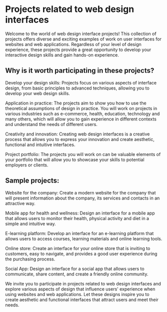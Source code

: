 # Projects related to web design interfaces
Welcome to the world of web design interface projects! This collection of projects offers diverse and exciting examples of work on user interfaces for websites and web applications. Regardless of your level of design experience, these projects provide a great opportunity to develop your interactive design skills and gain hands-on experience.

## Why is it worth participating in these projects?
Develop your design skills: Projects focus on various aspects of interface design, from basic principles to advanced techniques, allowing you to develop your web design skills.

Application in practice: The projects aim to show you how to use the theoretical assumptions of design in practice. You will work on projects in various industries such as e-commerce, health, education, technology and many others, which will allow you to gain experience in different contexts and understand the needs of different users.

Creativity and innovation: Creating web design interfaces is a creative process that allows you to express your innovation and create aesthetic, functional and intuitive interfaces.

Project portfolio: The projects you will work on can be valuable elements of your portfolio that will allow you to showcase your skills to potential employers or clients.
## Sample projects:
Website for the company: Create a modern website for the company that will present information about the company, its services and contacts in an attractive way.

Mobile app for health and wellness: Design an interface for a mobile app that allows users to monitor their health, physical activity and diet in a simple and intuitive way.

E-learning platform: Develop an interface for an e-learning platform that allows users to access courses, learning materials and online learning tools.

Online store: Create an interface for your online store that is inviting to customers, easy to navigate, and provides a good user experience during the purchasing process.

Social App: Design an interface for a social app that allows users to communicate, share content, and create a friendly online community.

We invite you to participate in projects related to web design interfaces and explore various aspects of design that influence users' experience when using websites and web applications. Let these designs inspire you to create aesthetic and functional interfaces that attract users and meet their needs.
